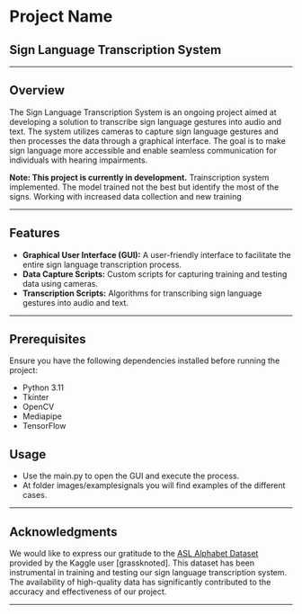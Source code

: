 # Project Name

## Sign Language Transcription System

---

## Overview

The Sign Language Transcription System is an ongoing project aimed at developing a solution to transcribe sign language gestures into audio and text. The system utilizes cameras to capture sign language gestures and then processes the data through a graphical interface. The goal is to make sign language more accessible and enable seamless communication for individuals with hearing impairments.

**Note: This project is currently in development.**
Trainscription system implemented. 
The model trained not the best but identify the most of the signs.
Working with increased data collection and new training

---

## Features

- **Graphical User Interface (GUI):** A user-friendly interface to facilitate the entire sign language transcription process.
- **Data Capture Scripts:** Custom scripts for capturing training and testing data using cameras.
- **Transcription Scripts:** Algorithms for transcribing sign language gestures into audio and text.

---

## Prerequisites

Ensure you have the following dependencies installed before running the project:

- Python 3.11
- Tkinter
- OpenCV
- Mediapipe
- TensorFlow

## Usage
- Use the main.py to open the GUI and execute the process.
- At folder images/examplesignals  you will find examples of the different cases.

---

## Acknowledgments

We would like to express our gratitude to the [ASL Alphabet Dataset](https://www.kaggle.com/datasets/grassknoted/asl-alphabet) provided by the Kaggle user [grassknoted]. This dataset has been instrumental in training and testing our sign language transcription system. The availability of high-quality data has significantly contributed to the accuracy and effectiveness of our project.

---



